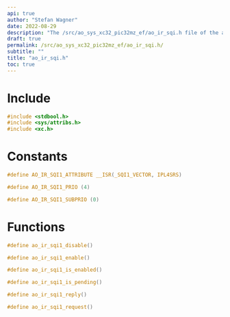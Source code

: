 ```yaml
---
api: true
author: "Stefan Wagner"
date: 2022-08-29
description: "The /src/ao_sys_xc32_pic32mz_ef/ao_ir_sqi.h file of the ao real-time operating system."
draft: true
permalink: /src/ao_sys_xc32_pic32mz_ef/ao_ir_sqi.h/
subtitle: ""
title: "ao_ir_sqi.h"
toc: true
---
```


# Include

```c
#include <stdbool.h>
#include <sys/attribs.h>
#include <xc.h>
```

# Constants

```c
#define AO_IR_SQI1_ATTRIBUTE __ISR(_SQI1_VECTOR, IPL4SRS)
```

```c
#define AO_IR_SQI1_PRIO (4)
```

```c
#define AO_IR_SQI1_SUBPRIO (0)
```

# Functions

```c
#define ao_ir_sqi1_disable()
```

```c
#define ao_ir_sqi1_enable()
```

```c
#define ao_ir_sqi1_is_enabled()
```

```c
#define ao_ir_sqi1_is_pending()
```

```c
#define ao_ir_sqi1_reply()
```

```c
#define ao_ir_sqi1_request()
```


